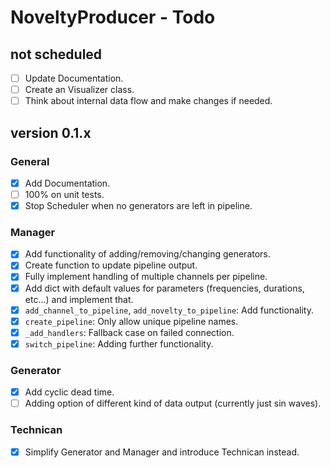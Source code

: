 # NoveltyProducer - Todo

## not scheduled

- [ ] Update Documentation.
- [ ] Create an Visualizer class.
- [ ] Think about internal data flow and make changes if needed.

## version 0.1.x

### General

- [x] Add Documentation.
- [ ] 100% on unit tests.
- [x] Stop Scheduler when no generators are left in pipeline.

### Manager

- [x] Add functionality of adding/removing/changing generators.
- [x] Create function to update pipeline output.
- [x] Fully implement handling of multiple channels per pipeline.
- [x] Add dict with default values for parameters (frequencies, durations, etc...) and implement that.
- [x] `add_channel_to_pipeline`, `add_novelty_to_pipeline`: Add functionality.
- [x] `create_pipeline`: Only allow unique pipeline names.
- [x] `_add_handlers`: Fallback case on failed connection.
- [x] `switch_pipeline`: Adding further functionality.
    
### Generator

- [x] Add cyclic dead time.
- [ ] Adding option of different kind of data output (currently just sin waves).

### Technican

- [x] Simplify Generator and Manager and introduce Technican instead.